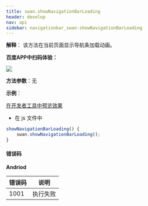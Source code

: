 ```yaml
---
title: swan.showNavigationBarLoading
header: develop
nav: api
sidebar: navigationbar_swan-showNavigationBarLoading
---
```

 
 

**解释**： 该方法在当前页面显示导航条加载动画。

**百度APP中扫码体验：**

<img src="https://b.bdstatic.com/miniapp/assets/images/doc_demo/navigationBarLoading.png"  class="demo-qrcode-image" />


**方法参数**：无

**示例**：

<a href="swanide://fragment/c4a65ff2c078e16699cc67084b4e842f1569465767383" title="在开发者工具中预览效果" target="_self">在开发者工具中预览效果</a>


* 在 js 文件中

```js
showNavigationBarLoading() {
    swan.showNavigationBarLoading();
}
```

#### 错误码

**Andriod**

|错误码|说明|
|--|--|
|1001|执行失败   |

